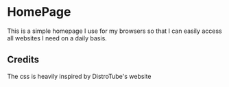 # HomePage
This is a simple homepage I use for my browsers so that I can easily access all websites I need on a daily basis.
## Credits
The css is heavily inspired by DistroTube's website
